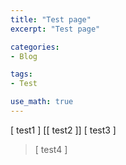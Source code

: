 ```yaml
---
title: "Test page"
excerpt: "Test page"

categories:
- Blog

tags:
- Test

use_math: true
---
```


[ test1 ]
[[ test2 ]]
\[ test3 \]
> [ test4 ]